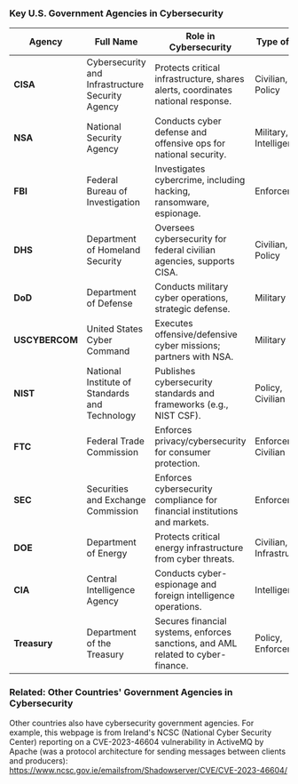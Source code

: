 ### **Key U.S. Government Agencies in Cybersecurity**

|Agency|Full Name|Role in Cybersecurity|Type of Role|
|---|---|---|---|
|**CISA**|Cybersecurity and Infrastructure Security Agency|Protects critical infrastructure, shares alerts, coordinates national response.|Civilian, Policy|
|**NSA**|National Security Agency|Conducts cyber defense and offensive ops for national security.|Military, Intelligence|
|**FBI**|Federal Bureau of Investigation|Investigates cybercrime, including hacking, ransomware, espionage.|Enforcement|
|**DHS**|Department of Homeland Security|Oversees cybersecurity for federal civilian agencies, supports CISA.|Civilian, Policy|
|**DoD**|Department of Defense|Conducts military cyber operations, strategic defense.|Military|
|**USCYBERCOM**|United States Cyber Command|Executes offensive/defensive cyber missions; partners with NSA.|Military|
|**NIST**|National Institute of Standards and Technology|Publishes cybersecurity standards and frameworks (e.g., NIST CSF).|Policy, Civilian|
|**FTC**|Federal Trade Commission|Enforces privacy/cybersecurity for consumer protection.|Enforcement, Civilian|
|**SEC**|Securities and Exchange Commission|Enforces cybersecurity compliance for financial institutions and markets.|Enforcement|
|**DOE**|Department of Energy|Protects critical energy infrastructure from cyber threats.|Civilian, Infrastructure|
|**CIA**|Central Intelligence Agency|Conducts cyber-espionage and foreign intelligence operations.|Intelligence|
|**Treasury**|Department of the Treasury|Secures financial systems, enforces sanctions, and AML related to cyber-finance.|Policy, Enforcement|
### **Related: Other Countries' Government Agencies in Cybersecurity**

Other countries also have cybersecurity government agencies. For example, this webpage is from Ireland's NCSC (National Cyber Security Center) reporting on a CVE-2023-46604 vulnerability in ActiveMQ by Apache (was a protocol architecture for sending messages between clients and producers):
https://www.ncsc.gov.ie/emailsfrom/Shadowserver/CVE/CVE-2023-46604/